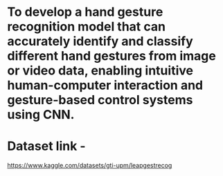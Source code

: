 # To develop a hand gesture recognition model that can accurately identify and classify different hand gestures from image or video data, enabling intuitive human-computer interaction and gesture-based control systems using CNN.
# Dataset link - 
https://www.kaggle.com/datasets/gti-upm/leapgestrecog
